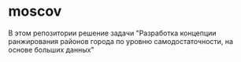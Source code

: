 # moscov

В этом репозитории решение задачи "Разработка концепции ранжирования районов города по уровню самодостаточности, на основе больших данных"


